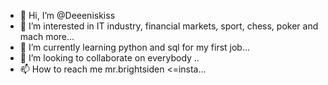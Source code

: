 - 👋 Hi, I’m @Deeeniskiss
- 👀 I’m interested in IT industry, financial markets, sport, chess, poker and mach more...
- 🌱 I’m currently learning python and sql for my first job...
- 💞️ I’m looking to collaborate on everybody ..
- 📫 How to reach me mr.brightsiden <=insta...

<!---
Deeeniskiss/Deeeniskiss is a ✨ special ✨ repository because its `README.md` (this file) appears on your GitHub profile.
You can click the Preview link to take a look at your changes.
--->
